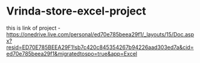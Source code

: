 # Vrinda-store-excel-project
this is link of project -
https://onedrive.live.com/personal/ed70e785beea29f1/_layouts/15/Doc.aspx?resid=ED70E785BEEA29F1!sb7c420c845354267b94226aad303ed7a&cid=ed70e785beea29f1&migratedtospo=true&app=Excel
